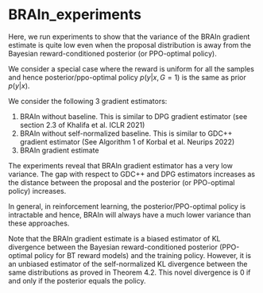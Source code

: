 # BRAIn_experiments
Here, we run experiments to show that the variance of the BRAIn gradient estimate is quite low even when the proposal distribution is away from the Bayesian reward-conditioned posterior (or PPO-optimal policy).

We consider a special case where the reward is uniform for all the samples and hence posterior/ppo-optimal policy $p(y|x, G=1)$ is the same as prior $p(y|x)$.

We consider the following 3 gradient estimators: 
1) BRAIn without baseline. This is similar to DPG gradient estimator (see section 2.3 of Khalifa et al. ICLR 2021)
2) BRAIn without self-normalized baseline. This is similar to GDC++ gradient estimator (See Algorithm 1 of Korbal et al. Neurips 2022)
3) BRAIn gradient estimate

The experiments reveal that BRAIn gradient estimator has a very low variance. The gap with respect to GDC++ and DPG estimators increases as the distance between the proposal and the posterior (or PPO-optimal policy) increases.

In general, in reinforcement learning, the posterior/PPO-optimal policy is intractable and hence, BRAIn will always have a much lower variance than these approaches.

Note that the BRAIn gradient estimate is a biased estimator of KL divergence between the Bayesian reward-conditioned posterior (PPO-optimal policy for BT reward models) and the training policy.
However, it is an unbiased estimator of the self-normalized KL divergence between the same distributions as proved in Theorem 4.2. This novel divergence is $0$ if and only if the posterior equals the policy.
